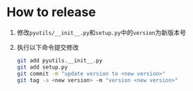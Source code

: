 # How to release

1. 修改`pyutils/__init__.py`和`setup.py`中的`version`为新版本号
2. 执行以下命令提交修改

   ```bash
   git add pyutils.__init__.py
   git add setup.py
   git commit -m "update version to <new version>"
   git tag -a <new version> -m "version <new version>"
   ```

